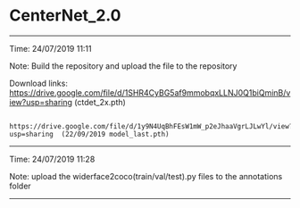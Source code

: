 # CenterNet_2.0
--------------------------------

Time: 24/07/2019 11:11

Note: Build the repository and upload the file to the repository

Download links: https://drive.google.com/file/d/1SHR4CyBG5af9mmobqxLLNJ0Q1biQminB/view?usp=sharing  (ctdet_2x.pth)

                https://drive.google.com/file/d/1y9N4UqBhFEsW1mW_p2eJhaaVgrLJLwYl/view?usp=sharing  (22/09/2019 model_last.pth)

--------------------------------
Time: 24/07/2019 11:28

Note: upload the widerface2coco(train/val/test).py files to the annotations folder

--------------------------------
